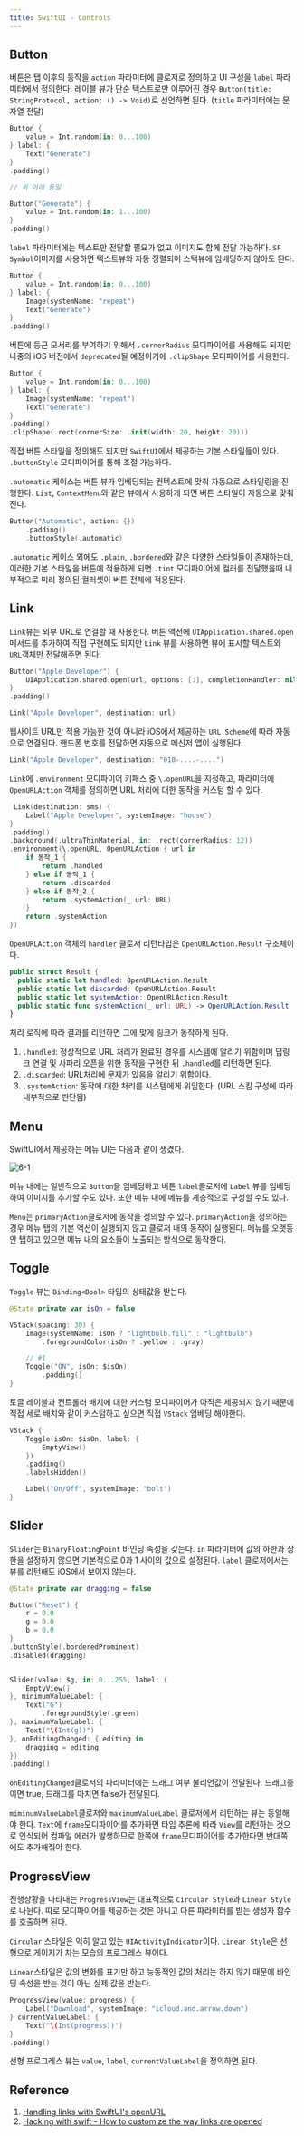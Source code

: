 ```yaml
---
title: SwiftUI - Controls
---
```


## Button

버튼은 탭 이후의 동작을 `action` 파라미터에 클로저로 정의하고 UI 구성을 `label` 파라미터에서 정의한다. 레이블 뷰가 단순 텍스트로만 이루어진 경우 `Button(title: StringProtocol, action: () -> Void)`로 선언하면 된다. (`title` 파라미터에는 문자열 전달)

```swift
Button {
    value = Int.random(in: 0...100)
} label: {
    Text("Generate")
}
.padding()

// 위 아래 동일

Button("Generate") {
    value = Int.random(in: 1...100)
}
.padding()
```

`label` 파라미터에는 텍스트만 전달할 필요가 없고 이미지도 함께 전달 가능하다. `SF Symbol`이미지를 사용하면 텍스트뷰와 자동 정렬되어 스택뷰에 임베딩하지 않아도 된다.

```swift
Button {
    value = Int.random(in: 0...100)
} label: {
    Image(systemName: "repeat")
    Text("Generate")
}
.padding()
```

버튼에 둥근 모서리를 부여하기 위해서 `.cornerRadius` 모디파이어를 사용해도 되지만 나중의 iOS 버전에서 `deprecated`될 예정이기에 `.clipShape` 모디파이어를 사용한다.

```swift
Button {
    value = Int.random(in: 0...100)
} label: {
    Image(systemName: "repeat")
    Text("Generate")
}
.padding()
.clipShape(.rect(cornerSize: .init(width: 20, height: 20)))
```

직접 버튼 스타일을 정의해도 되지만 `SwiftUI`에서 제공하는 기본 스타일들이 있다. `.buttonStyle` 모디파이어를 통해 조절 가능하다.

`.automatic` 케이스는 버튼 뷰가 임베딩되는 컨텍스트에 맞춰 자동으로 스타일링을 진행한다. `List`, `ContextMenu`와 같은 뷰에서 사용하게 되면 버튼 스타일이 자동으로 맞춰진다.

```swift
Button("Automatic", action: {})
    .padding()
    .buttonStyle(.automatic)
```

`.automatic` 케이스 외에도 `.plain`, `.bordered`와 같은 다양한 스타일들이 존재하는데, 이러한 기본 스타일을 버튼에 적용하게 되면 `.tint` 모디파이어에 컬러를 전달했을때 내부적으로 미리 정의된 컬러셋이 버튼 전체에 적용된다.

## Link

`Link`뷰는 외부 URL로 연결할 때 사용한다. 버튼 액션에 `UIApplication.shared.open` 메서드를 추가하여 직접 구현해도 되지만 `Link` 뷰를 사용하면 뷰에 표시할 텍스트와 `URL`객체만 전달해주면 된다.

```swift
Button("Apple Developer") {
    UIApplication.shared.open(url, options: [:], completionHandler: nil)
}
.padding()

Link("Apple Developer", destination: url)
```

웹사이트 URL만 적용 가능한 것이 아니라 iOS에서 제공하는 `URL Scheme`에 따라 자동으로 연결된다. 핸드폰 번호를 전달하면 자동으로 메신저 앱이 실행된다.

```swift
Link("Apple Developer", destination: "010-....-....")
```

`Link`에 `.environment` 모디파이어 키패스 중 `\.openURL`을 지정하고, 파라미터에 `OpenURLAction` 객체를 정의하면 URL 처리에 대한 동작을 커스텀 할 수 있다.

```swift
 Link(destination: sms) {
    Label("Apple Developer", systemImage: "house")
}
.padding()
.background(.ultraThinMaterial, in: .rect(cornerRadius: 12))
.environment(\.openURL, OpenURLAction { url in
    if 동작_1 {
        return .handled
    } else if 동작_1 {
        return .discarded
    } else if 동작_2 {
        return .systemAction(_ url: URL)
    }
    return .systemAction
})
```

`OpenURLAction` 객체의 `handler` 클로저 리턴타입은 `OpenURLAction.Result` 구조체이다.

```swift
public struct Result {
  public static let handled: OpenURLAction.Result
  public static let discarded: OpenURLAction.Result
  public static let systemAction: OpenURLAction.Result
  public static func systemAction(_ url: URL) -> OpenURLAction.Result
}
```

처리 로직에 따라 결과를 리턴하면 그에 맞게 링크가 동작하게 된다.

1. `.handled`: 정상적으로 URL 처리가 완료된 경우를 시스템에 알리기 위함이며 딥링크 연결 및 사파리 오픈을 위한 동작을 구현한 뒤 `.handled`를 리턴하면 된다.
2. `.discarded`: URL처리에 문제가 있음을 알리기 위함이다.
3. `.systemAction`: 동작에 대한 처리를 시스템에게 위임한다. (URL 스킴 구성에 따라 내부적으로 판단됨)

## Menu

SwiftUI에서 제공하는 메뉴 UI는 다음과 같이 생겼다.

![6-1](../.vuepress/assets/swiftui/6-1.png)

메뉴 내에는 일반적으로 `Button`을 임베딩하고 버튼 `label`클로저에 `Label` 뷰를 임베딩하여 이미지를 추가할 수도 있다. 또한 메뉴 내에 메뉴를 계층적으로 구성할 수도 있다.

`Menu`는 `primaryAction`클로저에 동작을 정의할 수 있다. `primaryAction`을 정의하는 경우 메뉴 탭의 기본 액션이 실행되지 않고 클로저 내의 동작이 실행된다. 메뉴를 오랫동안 탭하고 있으면 메뉴 내의 요소들이 노출되는 방식으로 동작한다.

## Toggle

`Toggle` 뷰는 `Binding<Bool>` 타입의 상태값을 받는다.

```swift
@State private var isOn = false

VStack(spacing: 30) {
    Image(systemName: isOn ? "lightbulb.fill" : "lightbulb")
        .foregroundColor(isOn ? .yellow : .gray)

    // #1
    Toggle("ON", isOn: $isOn)
        .padding()
}
```

토글 레이블과 컨트롤러 배치에 대한 커스텀 모디파이어가 아직은 제공되지 않기 때문에 직접 세로 배치와 같이 커스텀하고 싶으면 직접 `VStack` 임베딩 해야한다.

```swift
VStack {
    Toggle(isOn: $isOn, label: {
        EmptyView()
    })
    .padding()
    .labelsHidden()

    Label("On/Off", systemImage: "bolt")
}
```

## Slider

`Slider`는 `BinaryFloatingPoint` 바인딩 속성을 갖는다. `in` 파라미터에 값의 하한과 상한을 설정하지 않으면 기본적으로 0과 1 사이의 값으로 설정된다. `label` 클로저에서는 뷰를 리턴해도 iOS에서 보이지 않는다.

```swift
@State private var dragging = false

Button("Reset") {
    r = 0.0
    g = 0.0
    b = 0.0
}
.buttonStyle(.borderedProminent)
.disabled(dragging)


Slider(value: $g, in: 0...255, label: {
    EmptyView()
}, minimumValueLabel: {
    Text("G")
        .foregroundStyle(.green)
}, maximumValueLabel: {
    Text("\(Int(g))")
}, onEditingChanged: { editing in
    dragging = editing
})
.padding()
```

`onEditingChanged`클로저의 파라미터에는 드래그 여부 불리언값이 전달된다. 드래그중이면 true, 드래그를 마치면 false가 전달된다.

`miminumValueLabel`클로저와 `maximumValueLabel` 클로저에서 리턴하는 뷰는 동일해야 한다. `Text`에 `frame`모디파이어를 추가하면 타입 추론에 따라 `View`를 리턴하는 것으로 인식되어 컴파일 에러가 발생하므로 한쪽에 `frame`모디파이어를 추가한다면 반대쪽에도 추가해줘야 한다.

## ProgressView

진행상황을 나타내는 `ProgressView`는 대표적으로 `Circular Style`과 `Linear Style`로 나뉜다. 따로 모디파이어를 제공하는 것은 아니고 다른 파라미터를 받는 생성자 함수를 호출하면 된다.

`Circular` 스타일은 익히 알고 있는 `UIActivityIndicator`이다. `Linear Style`은 선형으로 게이지가 차는 모습의 프로그레스 뷰이다.

`Linear`스타일은 값의 변화를 표기만 하고 능동적인 값의 처리는 하지 않기 때문에 바인딩 속성을 받는 것이 아닌 실제 값을 받는다.

```swift
ProgressView(value: progress) {
    Label("Download", systemImage: "icloud.and.arrow.down")
} currentValueLabel: {
    Text("\(Int(progress))")
}
.padding()
```

선형 프로그레스 뷰는 `value`, `label`, `currentValueLabel`을 정의하면 된다.

## Reference

1. [Handling links with SwiftUI's openURL](https://www.fivestars.blog/articles/openurl-openurlaction/)
2. [Hacking with swift - How to customize the way links are opened](https://www.hackingwithswift.com/quick-start/swiftui/how-to-customize-the-way-links-are-opened)

